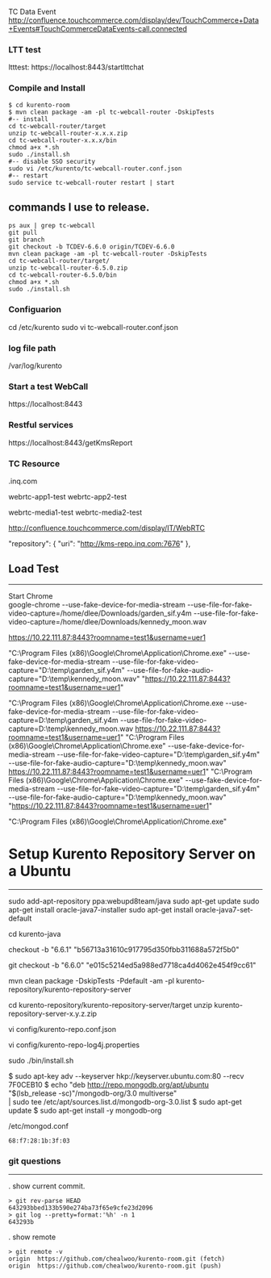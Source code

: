 
TC Data Event
http://confluence.touchcommerce.com/display/dev/TouchCommerce+Data+Events#TouchCommerceDataEvents-call.connected


### LTT test
ltttest: https://localhost:8443/startlttchat


### Compile and Install
```
$ cd kurento-room
$ mvn clean package -am -pl tc-webcall-router -DskipTests
#-- install
cd tc-webcall-router/target
unzip tc-webcall-router-x.x.x.zip
cd tc-webcall-router-x.x.x/bin
chmod a+x *.sh
sudo ./install.sh
#-- disable SSO security
sudo vi /etc/kurento/tc-webcall-router.conf.json
#-- restart
sudo service tc-webcall-router restart | start
```



## commands I use to release.
```
ps aux | grep tc-webcall
git pull
git branch
git checkout -b TCDEV-6.6.0 origin/TCDEV-6.6.0
mvn clean package -am -pl tc-webcall-router -DskipTests
cd tc-webcall-router/target/
unzip tc-webcall-router-6.5.0.zip
cd tc-webcall-router-6.5.0/bin
chmod a+x *.sh
sudo ./install.sh
```

### Configuarion
cd /etc/kurento
sudo vi tc-webcall-router.conf.json

### log file path
/var/log/kurento



### Start a test WebCall
https://localhost:8443

### Restful services
https://localhost:8443/getKmsReport

### TC Resource
.inq.com

webrtc-app1-test
webrtc-app2-test

webrtc-media1-test
webrtc-media2-test

http://confluence.touchcommerce.com/display/IT/WebRTC


   "repository": {
      "uri": "http://kms-repo.inq.com:7676"
   },
   

## Load Test
------------------------------------------------------------------------   
Start Chrome    
google-chrome --use-fake-device-for-media-stream --use-file-for-fake-video-capture=/home/dlee/Downloads/garden_sif.y4m --use-file-for-fake-video-capture=/home/dlee/Downloads/kennedy_moon.wav

https://10.22.111.87:8443?roomname=test1&username=uer1

"C:\Program Files (x86)\Google\Chrome\Application\Chrome.exe" --use-fake-device-for-media-stream --use-file-for-fake-video-capture="D:\temp\garden_sif.y4m" --use-file-for-fake-audio-capture="D:\temp\kennedy_moon.wav" "https://10.22.111.87:8443?roomname=test1&username=uer1"

"C:\Program Files (x86)\Google\Chrome\Application\Chrome.exe --use-fake-device-for-media-stream --use-file-for-fake-video-capture=D:\temp\garden_sif.y4m --use-file-for-fake-video-capture=D:\temp\kennedy_moon.wav  https://10.22.111.87:8443?roomname=test1&username=uer1"
"C:\Program Files (x86)\Google\Chrome\Application\Chrome.exe" --use-fake-device-for-media-stream --use-file-for-fake-video-capture="D:\temp\garden_sif.y4m" --use-file-for-fake-audio-capture="D:\temp\kennedy_moon.wav" https://10.22.111.87:8443?roomname=test1&username=uer1"
"C:\Program Files (x86)\Google\Chrome\Application\Chrome.exe" --use-fake-device-for-media-stream --use-file-for-fake-video-capture="D:\temp\garden_sif.y4m" --use-file-for-fake-audio-capture="D:\temp\kennedy_moon.wav" "https://10.22.111.87:8443?roomname=test1&username=uer1"

"C:\Program Files (x86)\Google\Chrome\Application\Chrome.exe"


# Setup Kurento Repository Server on a Ubuntu 
------------------------------------------------------------------------   
sudo add-apt-repository ppa:webupd8team/java
sudo apt-get update
sudo apt-get install oracle-java7-installer
sudo apt-get install oracle-java7-set-default

cd kurento-java

checkout -b "6.6.1" "b56713a31610c917795d350fbb311688a572f5b0"

git checkout -b "6.6.0" "e015c5214ed5a988ed7718ca4d4062e454f9cc61"

mvn clean package -DskipTests -Pdefault -am -pl kurento-repository/kurento-repository-server

cd kurento-repository/kurento-repository-server/target
unzip kurento-repository-server-x.y.z.zip

vi config/kurento-repo.conf.json

vi config/kurento-repo-log4j.properties

sudo ./bin/install.sh

$ sudo apt-key adv --keyserver hkp://keyserver.ubuntu.com:80 --recv 7F0CEB10
$ echo "deb http://repo.mongodb.org/apt/ubuntu \
   "$(lsb_release -sc)"/mongodb-org/3.0 multiverse" \
   | sudo tee /etc/apt/sources.list.d/mongodb-org-3.0.list
$ sudo apt-get update
$ sudo apt-get install -y mongodb-org

/etc/mongod.conf

	68:f7:28:1b:3f:03
	
	
### git questions
------------------------------------------------------------------------  
. show current commit.
```
> git rev-parse HEAD
643293bbed133b590e274ba73f65e9cfe23d2096
> git log --pretty=format:'%h' -n 1
643293b
```
. show remote 
```
> git remote -v
origin  https://github.com/chealwoo/kurento-room.git (fetch)
origin  https://github.com/chealwoo/kurento-room.git (push)
```